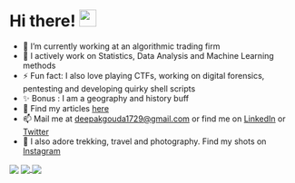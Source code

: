 # Hi there! <img src="https://raw.githubusercontent.com/MartinHeinz/MartinHeinz/master/wave.gif" width="30px">

- 🔭 I’m currently working at an algorithmic trading firm
- 🌱 I actively work on Statistics, Data Analysis and Machine Learning methods
- ⚡ Fun fact: I also love playing CTFs, working on digital forensics, pentesting and developing quirky shell scripts
- ✨ Bonus : I am a geography and history buff
- 💬 Find my articles [here](https://deepakgouda.netlify.app)
- 📫 Mail me at [deepakgouda1729@gmail.com](mailto:deepakgouda1729@gmail.com) or find me on [LinkedIn](https://www.linkedin.com/in/deepakgouda/) or [Twitter](https://twitter.com/deepakgouda_)
- 💝 I also adore trekking, travel and photography. Find my shots on [Instagram](https://www.instagram.com/deepak.gouda_/)

<img align="center" src="https://github-readme-stats.vercel.app/api/?username=deepakgouda&theme=radical&count_private=true" />

<a href="https://github.com/deepakgouda/StockPricePrediction">
  <img align="center" src="https://github-readme-stats.vercel.app/api/pin/?username=deepakgouda&repo=StockPricePrediction&title_color=ffffff&text_color=c9cacc&icon_color=2bbc8a&bg_color=1d1f21" />
</a>

<a href="https://github.com/deepakgouda/ParallelComputing">
  <img align="center" src="https://github-readme-stats.vercel.app/api/pin/?username=deepakgouda&repo=ParallelComputing&title_color=ffffff&text_color=c9cacc&icon_color=2bbc8a&bg_color=1d1f21" />
</a>
